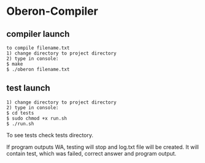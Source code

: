 # Oberon-Compiler
## compiler launch
    to compile filename.txt
    1) change directory to project directory  
    2) type in console:  
    $ make
    $ ./oberon filename.txt

## test launch    
    1) change directory to project directory  
    2) type in console:  
    $ cd tests  
    $ sudo chmod +x run.sh  
    $ ./run.sh  
   
To see tests check tests directory. 

If program outputs WA, testing will stop and log.txt file will be created. It will contain test, which was failed, correct answer and program output.
